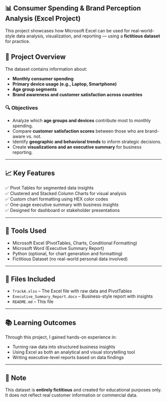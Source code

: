 ## 📊 Consumer Spending & Brand Perception Analysis (Excel Project)

This project showcases how Microsoft Excel can be used for real-world-style data analysis, visualization, and reporting — using a **fictitious dataset** for practice.

## 📁 Project Overview

The dataset contains information about:
- **Monthly consumer spending**
- **Primary device usage (e.g., Laptop, Smartphone)**
- **Age group segments**
- **Brand awareness and customer satisfaction across countries**

### 🔍 Objectives
- Analyze which **age groups and devices** contribute most to monthly spending.
- Compare **customer satisfaction scores** between those who are brand-aware vs. not.
- Identify **geographic and behavioral trends** to inform strategic decisions.
- Create **visualizations and an executive summary** for business reporting.

---

## 📈 Key Features

✅ Pivot Tables for segmented data insights  
✅ Clustered and Stacked Column Charts for visual analysis  
✅ Custom chart formatting using HEX color codes  
✅ One-page executive summary with business insights  
✅ Designed for dashboard or stakeholder presentations  

---

## 🧰 Tools Used

- Microsoft Excel (PivotTables, Charts, Conditional Formatting)
- Microsoft Word (Executive Summary Report)
- Python (optional, for chart generation and formatting)
- Fictitious Dataset (no real-world personal data involved)

---

## 📎 Files Included

- `TrackA.xlsx` – The Excel file with raw data and PivotTables  
- `Executive_Summary_Report.docx` – Business-style report with insights  
- `README.md` – This file  

---

## 📚 Learning Outcomes

Through this project, I gained hands-on experience in:
- Turning raw data into structured business insights
- Using Excel as both an analytical and visual storytelling tool
- Writing executive-level reports based on data findings

---

## 📌 Note

This dataset is **entirely fictitious** and created for educational purposes only. It does not reflect real customer information or commercial data.
